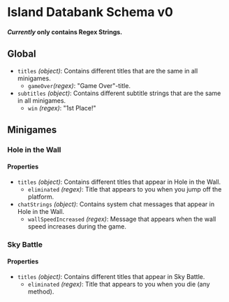 # Island Databank Schema v0
#### ***Currently*** only contains Regex Strings.
## Global
* `titles` *(object)*: Contains different titles that are the same in all minigames.
	* `gameOver`*(regex)*: "Game Over"-title.
* `subtitles` *(object)*: Contains different subtitle strings that are the same in all minigames.
	* `win` *(regex)*: "1st Place!"
## Minigames
### Hole in the Wall
#### Properties
* `titles` *(object)*: Contains different titles that appear in Hole in the Wall.
	* `eliminated` *(regex)*: Title that appears to you when you jump off the platform.
* `chatStrings` *(object)*: Contains system chat messages that appear in Hole in the Wall.
	* `wallSpeedIncreased` *(regex)*: Message that appears when the wall speed increases during the game.
### Sky Battle
#### Properties
* `titles` *(object)*: Contains different titles that appear in Sky Battle.
	* `eliminated` *(regex)*: Title that appears to you when you die (any method).
